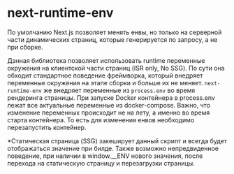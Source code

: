 # next-runtime-env

По умолчанию Next.js позволяет менять енвы, но только на серверной части динамических страниц, которые генерируется по запросу, а не при сборке.

Данная библиотека позволяет использовать runtime переменные окружения на клиентской части страниц (ISR only, No SSG). По сути она обходит стандартное поведение фреймворка, который внедряет переменные окружения на этапе сборки и больше их не меняет. `next-runtime-env` же внедряет переменные из `process.env` во время рендеринга страницы. При запуске Docker контейнера в process.env лежат все актуальные переменные из docker-compose. Важно, что изменение переменных происходит не на лету, а именно во время старта контейнера. То есть для изменения енвов необходимо перезапустить контейнер.

*Статическая страница (SSG) закеширует данный скрипт и всегда будет отображаться значение при билде. Также возможно непредвиденное поведение, при наличии в window.__ENV нового значения, после перехода на статическую страницу и перезагрузки страницы.